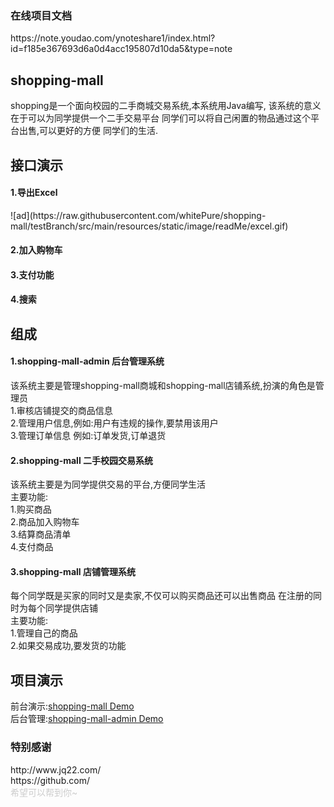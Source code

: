 <h3>在线项目文档</h3>
https://note.youdao.com/ynoteshare1/index.html?id=f185e367693d6a0d4acc195807d10da5&type=note
<h2>shopping-mall</h2>
<p>shopping是一个面向校园的二手商城交易系统,本系统用Java编写,
该系统的意义在于可以为同学提供一个二手交易平台
同学们可以将自己闲置的物品通过这个平台出售,可以更好的方便
同学们的生活.</p>

<h2>接口演示</h2>
<h4>1.导出Excel</h4>
![ad](https://raw.githubusercontent.com/whitePure/shopping-mall/testBranch/src/main/resources/static/image/readMe/excel.gif)
<h4>2.加入购物车</h4>

<h4>3.支付功能</h4>

<h4>4.搜索</h4>



<h2>组成</h4>
<h4>1.shopping-mall-admin  后台管理系统</h4>
该系统主要是管理shopping-mall商城和shopping-mall店铺系统,扮演的角色是管理员<br>
1.审核店铺提交的商品信息<br>
2.管理用户信息,例如:用户有违规的操作,要禁用该用户<br>
3.管理订单信息 例如:订单发货,订单退货<br>

<h4>2.shopping-mall  二手校园交易系统</h4>
该系统主要是为同学提供交易的平台,方便同学生活<br>
主要功能:<br>
1.购买商品<br>
2.商品加入购物车<br>
3.结算商品清单<br>
4.支付商品<br>

<h4>3.shopping-mall  店铺管理系统</h4>
每个同学既是买家的同时又是卖家,不仅可以购买商品还可以出售商品
在注册的同时为每个同学提供店铺<br>
主要功能:<br>
1.管理自己的商品<br>
2.如果交易成功,要发货的功能<br>


<h2>项目演示</h2>
前台演示:<a href="http://49.235.206.214">shopping-mall Demo</a><br>
后台管理:<a href="http://49.235.206.214">shopping-mall-admin Demo</a>


<h3 style="#ccc">特别感谢</h3>
http://www.jq22.com/<br>
https://github.com/
<br>
<span style="color:#ccc">希望可以帮到你~</span>
